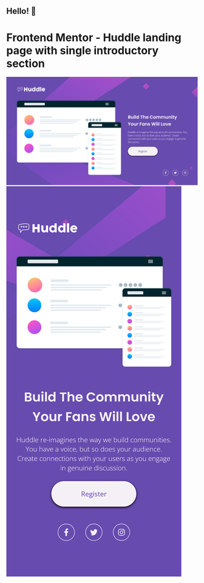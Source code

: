 ## Hello! 👋
# Frontend Mentor - Huddle landing page with single introductory section

![Design:](./design/desktop.png)
![Design:](./design/mobile.png)
